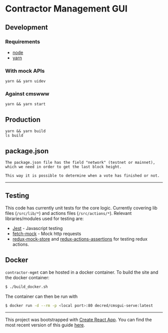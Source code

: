 # Contractor Management GUI

## Development

### Requirements
- [node](https://nodejs.org/en/download/)
- [yarn](https://yarnpkg.com/en/)

### With mock APIs

    yarn && yarn uidev

### Against cmswww

    yarn && yarn start

## Production

    yarn && yarn build
    ls build

## package.json

    The package.json file has the field "network" (testnet or mainnet),
    which we need in order to get the last block height.

    This way it is possible to determine when a vote has finished or not.
---

## Testing 

This code has currently unit tests for the core logic. Currently covering lib files (`/src/lib/*`) and actions files (`/src/actions/*`).
Relevant libraries/modules used for testing are:
 - [Jest](https://facebook.github.io/jest/docs/en/getting-started.html) - Javascript testing
 - [fetch-mock](http://www.wheresrhys.co.uk/fetch-mock/api) - Mock http requests
 - [redux-mock-store](https://github.com/dmitry-zaets/redux-mock-store) and [redux-actions-assertions](https://github.com/redux-things/redux-actions-assertions) for testing redux actions.


## Docker

`contractor-mgmt` can be hosted in a docker container. To build the site and the docker container:

```bash
$ ./build_docker.sh
```

The container can then be run with

```bash
$ docker run -d --rm -p <local port>:80 decred/cmsgui-serve:latest
```

---

This project was bootstrapped with [Create React App](https://github.com/facebookincubator/create-react-app).
You can find the most recent version of this guide [here](https://github.com/facebookincubator/create-react-app/blob/master/packages/react-scripts/template/README.md).
